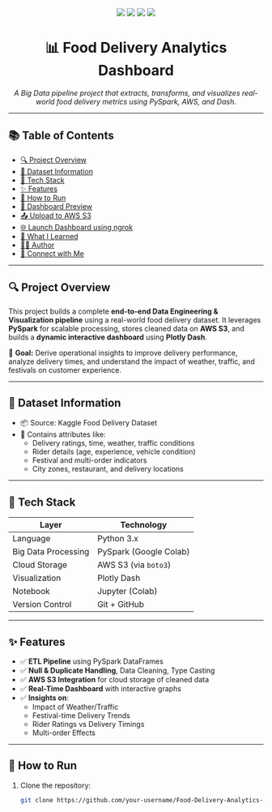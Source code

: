 <!-- Project Banner -->
<p align="center">
  <img src="https://img.shields.io/badge/Big%20Data-PySpark-orange?style=for-the-badge" />
  <img src="https://img.shields.io/badge/Cloud-AWS_S3-yellow?style=for-the-badge" />
  <img src="https://img.shields.io/badge/Dashboard-Plotly_Dash-blue?style=for-the-badge" />
  <img src="https://img.shields.io/badge/Status-Completed-brightgreen?style=for-the-badge" />
</p>

<h1 align="center">📊 Food Delivery Analytics Dashboard</h1>

<p align="center">
  <em>A Big Data pipeline project that extracts, transforms, and visualizes real-world food delivery metrics using PySpark, AWS, and Dash.</em>
</p>

---

## 📚 Table of Contents

- [🔍 Project Overview](#-project-overview)
- [📁 Dataset Information](#-dataset-information)
- [🧰 Tech Stack](#-tech-stack)
- [✨ Features](#-features)
- [🚀 How to Run](#-how-to-run)
- [📸 Dashboard Preview](#-dashboard-preview)
- [📤 Upload to AWS S3](#-upload-to-aws-s3)
- [🌐 Launch Dashboard using ngrok](#-launch-dashboard-using-ngrok)
- [🧠 What I Learned](#-what-i-learned)
- [🧑‍💻 Author](#-author)
- [🔗 Connect with Me](#-connect-with-me)

---

## 🔍 Project Overview

This project builds a complete **end-to-end Data Engineering & Visualization pipeline** using a real-world food delivery dataset. It leverages **PySpark** for scalable processing, stores cleaned data on **AWS S3**, and builds a **dynamic interactive dashboard** using **Plotly Dash**.

🎯 **Goal:** Derive operational insights to improve delivery performance, analyze delivery times, and understand the impact of weather, traffic, and festivals on customer experience.

---

## 📁 Dataset Information

- 📦 Source: Kaggle Food Delivery Dataset  
- 🎯 Contains attributes like:
  - Delivery ratings, time, weather, traffic conditions
  - Rider details (age, experience, vehicle condition)
  - Festival and multi-order indicators
  - City zones, restaurant, and delivery locations

---

## 🧰 Tech Stack

| Layer               | Technology             |
|--------------------|------------------------|
| Language           | Python 3.x             |
| Big Data Processing| PySpark (Google Colab) |
| Cloud Storage      | AWS S3 (via `boto3`)   |
| Visualization      | Plotly Dash            |
| Notebook           | Jupyter (Colab)        |
| Version Control    | Git + GitHub           |

---

## ✨ Features

- ✅ **ETL Pipeline** using PySpark DataFrames
- ✅ **Null & Duplicate Handling**, Data Cleaning, Type Casting
- ✅ **AWS S3 Integration** for cloud storage of cleaned data
- ✅ **Real-Time Dashboard** with interactive graphs
- ✅ **Insights on**:
  - Impact of Weather/Traffic
  - Festival-time Delivery Trends
  - Rider Ratings vs Delivery Timings
  - Multi-order Effects

---

## 🚀 How to Run

1. Clone the repository:
   ```bash
   git clone https://github.com/your-username/Food-Delivery-Analytics-Dashboard.git
